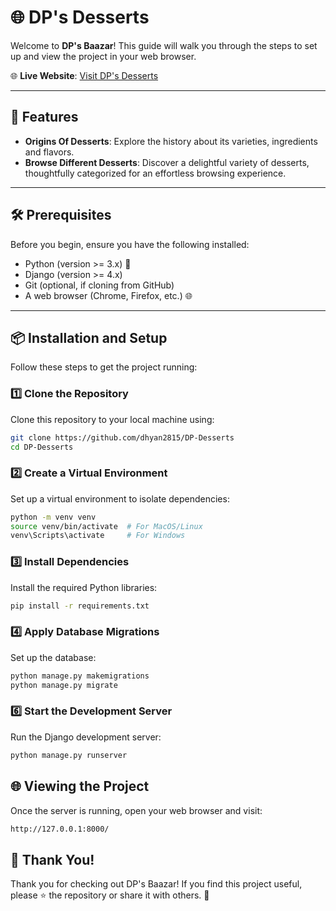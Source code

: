# 🌐 DP's Desserts

Welcome to **DP's Baazar**! This guide will walk you through the steps to set up and view the project in your web browser.

🌐 **Live Website**: [Visit DP's Desserts]()

---

## 🚀 Features
- **Origins Of Desserts**: Explore the history about its varieties, ingredients and flavors.
- **Browse Different Desserts**: Discover a delightful variety of desserts, thoughtfully categorized for an effortless browsing experience.
---

## 🛠️ Prerequisites

Before you begin, ensure you have the following installed:

- Python (version >= 3.x) 🐍
- Django (version >= 4.x)
- Git (optional, if cloning from GitHub)
- A web browser (Chrome, Firefox, etc.) 🌐

---

## 📦 Installation and Setup

Follow these steps to get the project running:

### 1️⃣ Clone the Repository
Clone this repository to your local machine using:
```bash
git clone https://github.com/dhyan2815/DP-Desserts
cd DP-Desserts

```
### 2️⃣ Create a Virtual Environment
Set up a virtual environment to isolate dependencies:
```bash
python -m venv venv
source venv/bin/activate  # For MacOS/Linux
venv\Scripts\activate     # For Windows

```
### 3️⃣ Install Dependencies
Install the required Python libraries:
```bash
pip install -r requirements.txt

```
### 4️⃣ Apply Database Migrations
Set up the database:
```bash
python manage.py makemigrations
python manage.py migrate

```
### 6️⃣ Start the Development Server
Run the Django development server:
```bash
python manage.py runserver

```
## 🌐 Viewing the Project
Once the server is running, open your web browser and visit:
```bash
http://127.0.0.1:8000/

```
## 🎉 Thank You!
Thank you for checking out DP's Baazar! If you find this project useful, please ⭐ the repository or share it with others. 🚀